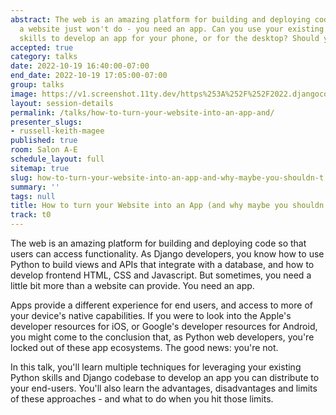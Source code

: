 ```yaml
---
abstract: The web is an amazing platform for building and deploying code. But sometimes,
  a website just won't do - you need an app. Can you use your existing web development
  skills to develop an app for your phone, or for the desktop? Should you?
accepted: true
category: talks
date: 2022-10-19 16:40:00-07:00
end_date: 2022-10-19 17:05:00-07:00
group: talks
image: https://v1.screenshot.11ty.dev/https%253A%252F%252F2022.djangocon.us%252Fpresenters%252Frussell-keith-magee%252F/opengraph/
layout: session-details
permalink: /talks/how-to-turn-your-website-into-an-app-and/
presenter_slugs:
- russell-keith-magee
published: true
room: Salon A-E
schedule_layout: full
sitemap: true
slug: how-to-turn-your-website-into-an-app-and-why-maybe-you-shouldn-t
summary: ''
tags: null
title: How to turn your Website into an App (and why maybe you shouldn't!)
track: t0
---
```


The web is an amazing platform for building and deploying code so that users can access functionality. As Django developers, you know how to use Python to build views and APIs that integrate with a database, and how to develop frontend HTML, CSS and Javascript. But sometimes, you need a little bit more than a website can provide. You need an app. 

Apps provide a different experience for end users, and access to more of your device's native capabilities. If you were to look into the Apple's developer resources for iOS, or Google's developer resources for Android, you might come to the conclusion that, as Python web developers, you're locked out of these app ecosystems. The good news: you're not. 

In this talk, you'll learn multiple techniques for leveraging your existing Python skills and Django codebase to develop an app you can distribute to your end-users. You'll also learn the advantages,  disadvantages and limits of these approaches - and what to do when you hit those limits.
